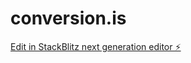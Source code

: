 # conversion.is

[Edit in StackBlitz next generation editor ⚡️](https://stackblitz.com/~/github.com/tarunkapoor1/conversion.is)
